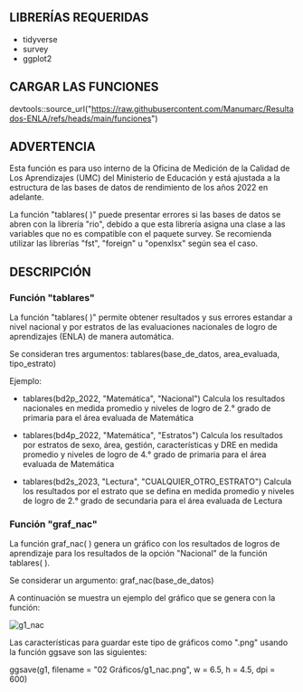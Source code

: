 ## LIBRERÍAS REQUERIDAS 

- tidyverse
- survey
- ggplot2

## CARGAR LAS FUNCIONES

devtools::source_url("https://raw.githubusercontent.com/Manumarc/Resultados-ENLA/refs/heads/main/funciones")

## ADVERTENCIA

Esta función es para uso interno de la Oficina de Medición de la Calidad de Los Aprendizajes (UMC) del Ministerio de Educación y está ajustada a la estructura de las bases de datos de rendimiento de los años 2022 en adelante.

La función "tablares( )" puede presentar errores si las bases de datos se abren con la librería "rio", debido a que esta librería asigna una clase a las variables que no es compatible con el paquete survey. Se recomienda utilizar las librerías "fst", "foreign" u "openxlsx" según sea el caso.

## DESCRIPCIÓN

### Función "tablares"
La función "tablares( )" permite obtener resultados y sus errores estandar a nivel nacional y por estratos de las evaluaciones nacionales de logro de aprendizajes (ENLA) de manera automática.

Se consideran tres argumentos: tablares(base_de_datos, area_evaluada, tipo_estrato)

Ejemplo:

- tablares(bd2p_2022, "Matemática", "Nacional")  Calcula los resultados nacionales en medida promedio y niveles de logro de 2.° grado de primaria para el área evaluada de Matemática 

- tablares(bd4p_2022, "Matemática", "Estratos")  Calcula los resultados por estratos de sexo, área, gestión, características y DRE en medida promedio y niveles de logro de 4.° grado de primaria para el área evaluada de Matemática 

- tablares(bd2s_2023, "Lectura", "CUALQUIER_OTRO_ESTRATO")  Calcula los resultados por el estrato que se defina en medida promedio y niveles de logro de 2.° grado de secundaria para el área evaluada de Lectura 

### Función "graf_nac"

La función graf_nac( ) genera un gráfico con los resultados de logros de aprendizaje para los resultados de la opción "Nacional" de la función tablares( ).

Se considerar un argumento: graf_nac(base_de_datos)

A continuación se muestra un ejemplo del gráfico que se genera con la función:

![g1_nac](https://github.com/user-attachments/assets/7ee406f1-82f4-4290-95a7-0968e7692199)

Las características para guardar este tipo de gráficos como ".png" usando la función ggsave son las siguientes: 

ggsave(g1,
         filename = "02 Gráficos/g1_nac.png",
         w = 6.5,
         h = 4.5,
         dpi = 600)





